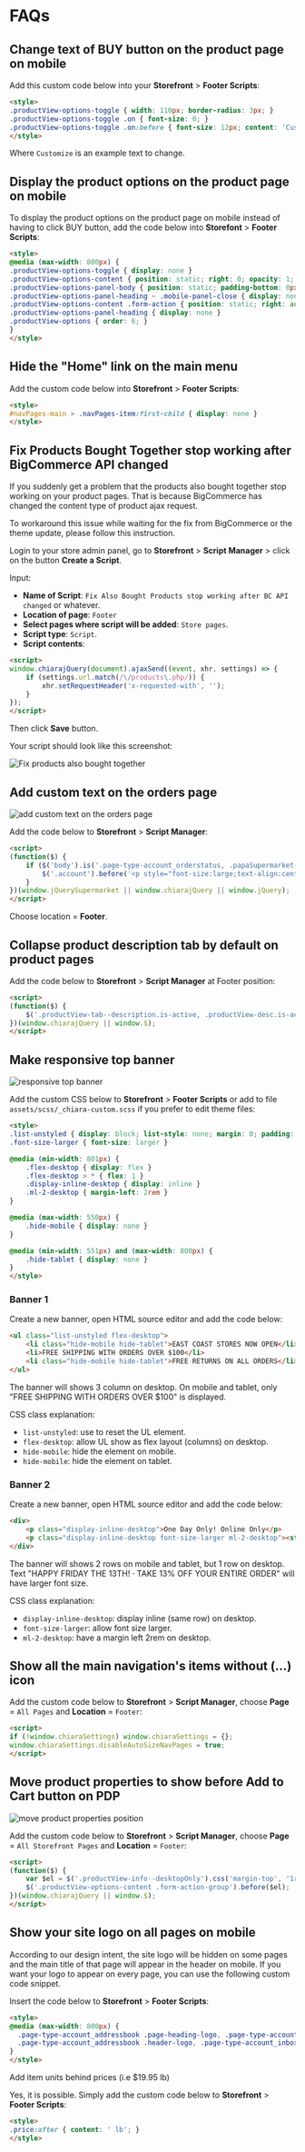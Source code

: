 # FAQs

## Change text of BUY button on the product page on mobile

Add this custom code below into your **Storefront** > **Footer Scripts**:

```html
<style>
.productView-options-toggle { width: 110px; border-radius: 3px; }
.productView-options-toggle .on { font-size: 0; }
.productView-options-toggle .on:before { font-size: 12px; content: 'Customize'; }
</style>
```

Where `Customize` is an example text to change.


## Display the product options on the product page on mobile

To display the product options on the product page on mobile instead of having to click BUY button, add the code below into **Storefont** > **Footer Scripts**:

```html
<style>
@media (max-width: 800px) {
.productView-options-toggle { display: none }
.productView-options-content { position: static; right: 0; opacity: 1; box-shadow: none; border-top: 1px solid #ddd}
.productView-options-panel-body { position: static; padding-bottom: 0px; }
.productView-options-panel-heading ~ .mobile-panel-close { display: none; }
.productView-options-content .form-action { position: static; right: auto; }
.productView-options-panel-heading { display: none }
.productView-options { order: 6; }
}
</style>
```

## Hide the "Home" link on the main menu

Add the custom code below into **Storefront** > **Footer Scripts**:

```html
<style>
#navPages-main > .navPages-item:first-child { display: none }
</style>
```



## Fix Products Bought Together stop working after BigCommerce API changed

If you suddenly get a problem that the products also bought together stop working on your product pages. 
That is because BigCommerce has changed the content type of product ajax request.

To workaround this issue while waiting for the fix from BigCommerce or the theme update, please follow
this instruction.

Login to your store admin panel, go to **Storefront** > **Script Manager** > click on the button **Create a Script**.

Input:

- **Name of Script**: `Fix Also Bought Products stop working after BC API changed` or whatever.
- **Location of page**: `Footer`
- **Select pages where script will be added**: `Store pages`.
- **Script type**: `Script`.
- **Script contents**:

```html
<script>
window.chiarajQuery(document).ajaxSend((event, xhr, settings) => {
	if (settings.url.match(/\/products\.php/)) {
		xhr.setRequestHeader('x-requested-with', '');
	}
});
</script>
```

Then click **Save** button.

Your script should look like this screenshot:

![Fix products also bought together](img/fix-products-bought-together-api-changed.png)



## Add custom text on the orders page

![add custom text on the orders page](img/add-custom-text-on-orders-page.png)

Add the code below to **Storefront** > **Script Manager**:

```html
<script>
(function($) {
    if ($('body').is('.page-type-account_orderstatus, .papaSupermarket-pageType--account-orderstatus')) {
        $('.account').before('<p style="font-size:large;text-align:center">Click on the Order # to go to your download links</p>');
    }
})(window.jQuerySupermarket || window.chiarajQuery || window.jQuery);
</script>
```

Choose location = **Footer**.


## Collapse product description tab by default on product pages

Add the code below to **Storefront** > **Script Manager** at Footer position:

```html
<script>
(function($) {
    $('.productView-tab--description.is-active, .productView-desc.is-active').removeClass('is-active');
})(window.chiarajQuery || window.$);
</script>
```


## Make responsive top banner

![responsive top banner](img/responsive-top-banner.png)

Add the custom CSS below to **Storefront** > **Footer Scripts** or add to file `assets/scss/_chiara-custom.scss` if you prefer to edit theme files:

```html
<style>
.list-unstyled { display: block; list-style: none; margin: 0; padding: 0; }
.font-size-larger { font-size: larger }

@media (min-width: 801px) {
    .flex-desktop { display: flex }
    .flex-desktop > * { flex: 1 }
    .display-inline-desktop { display: inline }
    .ml-2-desktop { margin-left: 2rem }
}

@media (max-width: 550px) {
    .hide-mobile { display: none }
}

@media (min-width: 551px) and (max-width: 800px) {
    .hide-tablet { display: none }
}
</style>
```


### Banner 1

Create a new banner, open HTML source editor and add the code below:

```html
<ul class="list-unstyled flex-desktop">
    <li class="hide-mobile hide-tablet">EAST COAST STORES NOW OPEN</li>
    <li>FREE SHIPPING WITH ORDERS OVER $100</li>
    <li class="hide-mobile hide-tablet">FREE RETURNS ON ALL ORDERS</li>
</ul>
```

The banner will shows 3 column on desktop. On mobile and tablet, only "FREE SHIPPING WITH ORDERS OVER $100" is displayed.

CSS class explanation:

- `list-unstyled`: use to reset the UL element.
- `flex-desktop`: allow UL show as flex layout (columns) on desktop.
- `hide-mobile`: hide the element on mobile.
- `hide-mobile`: hide the element on tablet.


### Banner 2

Create a new banner, open HTML source editor and add the code below:

```html
<div>
    <p class="display-inline-desktop">One Day Only! Online Only</p>
    <p class="display-inline-desktop font-size-larger ml-2-desktop"><strong>HAPPY FRIDAY THE 13TH! · TAKE 13% OFF YOUR ENTIRE ORDER</strong></p>
</div>
```
The banner will shows 2 rows on mobile and tablet, but 1 row on desktop. Text "HAPPY FRIDAY THE 13TH! · TAKE 13% OFF YOUR ENTIRE ORDER" will have larger font size.

CSS class explanation:

- `display-inline-desktop`: display inline (same row) on desktop.
- `font-size-larger`: allow font size larger.
- `ml-2-desktop`: have a margin left 2rem on desktop.



## Show all the main navigation's items without (...) icon

Add the custom code below to **Storefront** > **Script Manager**, choose **Page** = `All Pages` and **Location** = `Footer`:

```html
<script>
if (!window.chiaraSettings) window.chiaraSettings = {};
window.chiaraSettings.disableAutoSizeNavPages = true;
</script>
```



## Move product properties to show before Add to Cart button on PDP

![move product properties position](img/move-product-properties-position.png)

Add the custom code below to **Storefront** > **Script Manager**, choose **Page** = `All Storefront Pages` and **Location** = `Footer`:

```html
<script>
(function($) {
    var $el = $('.productView-info--desktopOnly').css('margin-top', '1rem');
    $('.productView-options-content .form-action-group').before($el);
})(window.chiarajQuery || window.$);
</script>
```


## Show your site logo on all pages on mobile

According to our design intent, the site logo will be hidden on some pages and the main title of that page will appear in the header on mobile. If you want your logo to appear on every page, you can use the following custom code snippet.

Insert the code below to **Storefront** > **Footer Scripts**:

```html
<style>
@media (max-width: 800px) {
  .page-type-account_addressbook .page-heading-logo, .page-type-account_addressbook h1.page-heading, .page-type-account_inbox .page-heading-logo, .page-type-account_inbox h1.page-heading, .page-type-account_order .page-heading-logo, .page-type-account_order h1.page-heading, .page-type-account_orderstatus .page-heading-logo, .page-type-account_orderstatus h1.page-heading, .page-type-account_recentitems .page-heading-logo, .page-type-account_recentitems h1.page-heading, .page-type-account_returns .page-heading-logo, .page-type-account_returns h1.page-heading, .page-type-accountcreated .page-heading-logo, .page-type-accountcreated h1.page-heading, .page-type-blog .page-heading-logo, .page-type-blog h1.page-heading, .page-type-brand .page-heading-logo, .page-type-brand h1.page-heading, .page-type-brands .page-heading-logo, .page-type-brands h1.page-heading, .page-type-cart .page-heading-logo, .page-type-cart h1.page-heading, .page-type-category .page-heading-logo, .page-type-category h1.page-heading, .page-type-createaccount .page-heading-logo, .page-type-createaccount h1.page-heading, .page-type-editaccount .page-heading-logo, .page-type-editaccount h1.page-heading, .page-type-forgotpassword .page-heading-logo, .page-type-forgotpassword h1.page-heading, .page-type-giftcertificates .page-heading-logo, .page-type-giftcertificates h1.page-heading, .page-type-giftcertificates_balance .page-heading-logo, .page-type-giftcertificates_balance h1.page-heading, .page-type-giftcertificates_redeem .page-heading-logo, .page-type-giftcertificates_redeem h1.page-heading, .page-type-login .page-heading-logo, .page-type-login h1.page-heading, .page-type-newpassword .page-heading-logo, .page-type-newpassword h1.page-heading, .page-type-page_contact_form .page-heading-logo, .page-type-page_contact_form h1.page-heading, .page-type-wishlists .page-heading-logo, .page-type-wishlists h1.page-heading { display: none }
  .page-type-account_addressbook .header-logo, .page-type-account_inbox .header-logo, .page-type-account_order .header-logo, .page-type-account_orderstatus .header-logo, .page-type-account_recentitems .header-logo, .page-type-account_returns .header-logo, .page-type-accountcreated .header-logo, .page-type-blog .header-logo, .page-type-brand .header-logo, .page-type-brands .header-logo, .page-type-cart .header-logo, .page-type-category .header-logo, .page-type-createaccount .header-logo, .page-type-editaccount .header-logo, .page-type-forgotpassword .header-logo, .page-type-giftcertificates .header-logo, .page-type-giftcertificates_balance .header-logo, .page-type-giftcertificates_redeem .header-logo, .page-type-login .header-logo, .page-type-newpassword .header-logo, .page-type-page_contact_form .header-logo, .page-type-wishlists .header-logo { display: block }
}
</style>
```

Add item units behind prices (i.e $19.95 lb)

Yes, it is possible. Simply add the custom code below to **Storefront** > **Footer Scripts**:

```html
<style>
.price:after { content: ' lb'; }
</style>
```
